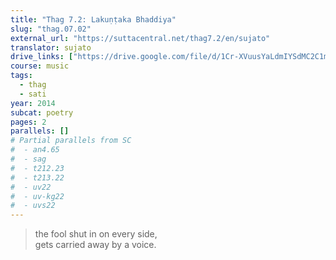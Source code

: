 ```yaml
---
title: "Thag 7.2: Lakuṇṭaka Bhaddiya"
slug: "thag.07.02"
external_url: "https://suttacentral.net/thag7.2/en/sujato"
translator: sujato
drive_links: ["https://drive.google.com/file/d/1Cr-XVuusYaLdmIYSdMC2C1mRhV6LgGDh/view?usp=drivesdk"]
course: music
tags:
  - thag
  - sati
year: 2014
subcat: poetry
pages: 2
parallels: []
# Partial parallels from SC
#  - an4.65
#  - sag
#  - t212.23
#  - t213.22
#  - uv22
#  - uv-kg22
#  - uvs22
---
```


> the fool shut in on every side,  
gets carried away by a voice.
